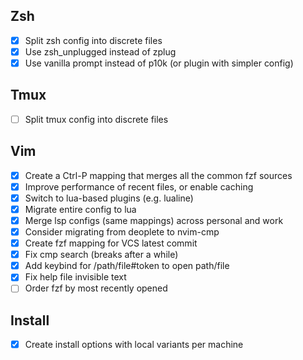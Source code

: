 ## Zsh

-   [x] Split zsh config into discrete files
-   [x] Use zsh_unplugged instead of zplug
-   [x] Use vanilla prompt instead of p10k (or plugin with simpler config)

## Tmux

-   [ ] Split tmux config into discrete files

## Vim

-   [x] Create a Ctrl-P mapping that merges all the common fzf sources
-   [x] Improve performance of recent files, or enable caching
-   [x] Switch to lua-based plugins (e.g. lualine)
-   [x] Migrate entire config to lua
-   [x] Merge lsp configs (same mappings) across personal and work
-   [x] Consider migrating from deoplete to nvim-cmp
-   [x] Create fzf mapping for VCS latest commit
-   [x] Fix cmp search (breaks after a while)
-   [x] Add keybind for /path/file#token to open path/file
-   [x] Fix help file invisible text
-   [ ] Order fzf by most recently opened

## Install

-   [x] Create install options with local variants per machine
